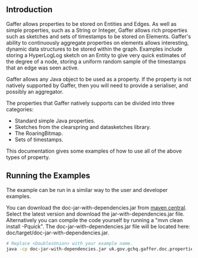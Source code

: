 ## Introduction 

Gaffer allows properties to be stored on Entities and Edges. As well as simple properties, such as a String or Integer, Gaffer allows rich properties such as sketches and sets of timestamps to be stored on Elements. Gaffer's ability to continuously aggregate properties on elements allows interesting, dynamic data structures to be stored within the graph. Examples include storing a HyperLogLog sketch on an Entity to give very quick estimates of the degree of a node, storing a uniform random sample of the timestamps that an edge was seen active.

Gaffer allows any Java object to be used as a property. If the property is not natively supported by Gaffer, then you will need to provide a serialiser, and possibly an aggregator.

The properties that Gaffer natively supports can be divided into three categories:

- Standard simple Java properties.
- Sketches from the clearspring and datasketches library.
- The RoaringBitmap.
- Sets of timestamps.

This documentation gives some examples of how to use all of the above types of property.

## Running the Examples

The example can be run in a similar way to the user and developer examples. 

You can download the doc-jar-with-dependencies.jar from [maven central](http://search.maven.org/#search%7Cga%7C1%7Cg%3A%22uk.gov.gchq.gaffer%22%20AND%20a%3A%22doc%22). Select the latest version and download the jar-with-dependencies.jar file.
Alternatively you can compile the code yourself by running a "mvn clean install -Pquick". The doc-jar-with-dependencies.jar file will be located here: doc/target/doc-jar-with-dependencies.jar.

```bash
# Replace <DoublesUnion> with your example name.
java -cp doc-jar-with-dependencies.jar uk.gov.gchq.gaffer.doc.properties.dev.walkthrough.DoublesUnion
```